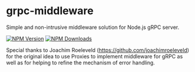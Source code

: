 # grpc-middleware
Simple and non-intrusive middleware solution for Node.js gRPC server.

  [![NPM Version][npm-image]][npm-url]
  [![NPM Downloads][downloads-image]][downloads-url]

Special thanks to Joachim Roeleveld (https://github.com/joachimroeleveld) for the original idea to use Proxies to implement middleware for gRPC as well as for helping to refine the mechanism of error handling.

[npm-image]: https://img.shields.io/npm/v/grpc-middleware.svg
[npm-url]: https://npmjs.org/package/grpc-middleware
[downloads-image]: https://img.shields.io/npm/dm/grpc-middleware.svg
[downloads-url]: https://npmjs.org/package/grpc-middleware
